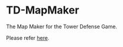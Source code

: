 # TD-MapMaker
The Map Maker for the Tower Defense Game. 

Please refer [here](https://github.com/umerkk/TD-Game).
